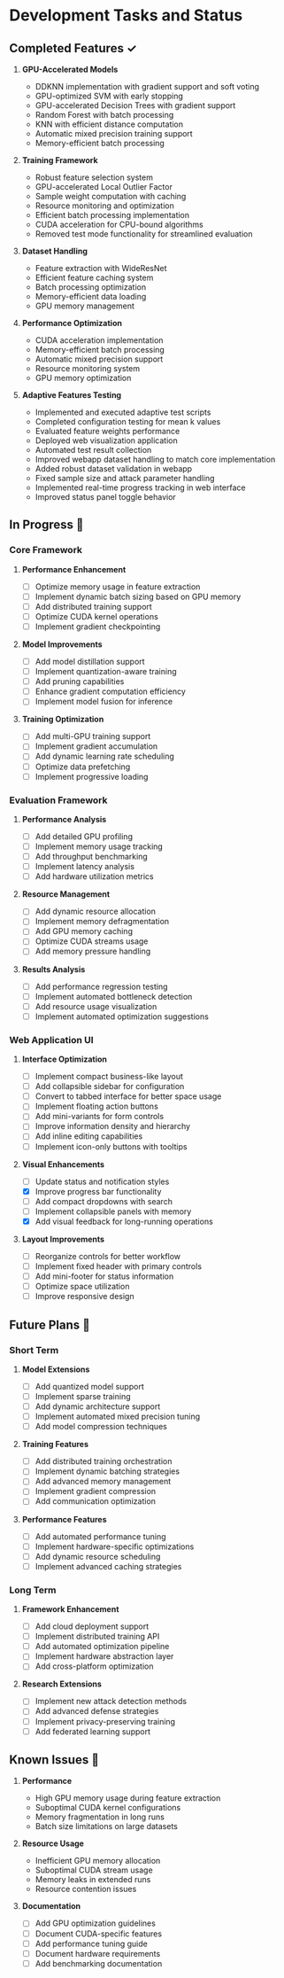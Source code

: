 # Development Tasks and Status

## Completed Features ✓

1. **GPU-Accelerated Models**

   - DDKNN implementation with gradient support and soft voting
   - GPU-optimized SVM with early stopping
   - GPU-accelerated Decision Trees with gradient support
   - Random Forest with batch processing
   - KNN with efficient distance computation
   - Automatic mixed precision training support
   - Memory-efficient batch processing

2. **Training Framework**

   - Robust feature selection system
   - GPU-accelerated Local Outlier Factor
   - Sample weight computation with caching
   - Resource monitoring and optimization
   - Efficient batch processing implementation
   - CUDA acceleration for CPU-bound algorithms
   - Removed test mode functionality for streamlined evaluation

3. **Dataset Handling**

   - Feature extraction with WideResNet
   - Efficient feature caching system
   - Batch processing optimization
   - Memory-efficient data loading
   - GPU memory management

4. **Performance Optimization**

   - CUDA acceleration implementation
   - Memory-efficient batch processing
   - Automatic mixed precision support
   - Resource monitoring system
   - GPU memory optimization

5. **Adaptive Features Testing**
   - Implemented and executed adaptive test scripts
   - Completed configuration testing for mean k values
   - Evaluated feature weights performance
   - Deployed web visualization application
   - Automated test result collection
   - Improved webapp dataset handling to match core implementation
   - Added robust dataset validation in webapp
   - Fixed sample size and attack parameter handling
   - Implemented real-time progress tracking in web interface
   - Improved status panel toggle behavior

## In Progress 🔄

### Core Framework

1. **Performance Enhancement**

   - [ ] Optimize memory usage in feature extraction
   - [ ] Implement dynamic batch sizing based on GPU memory
   - [ ] Add distributed training support
   - [ ] Optimize CUDA kernel operations
   - [ ] Implement gradient checkpointing

2. **Model Improvements**

   - [ ] Add model distillation support
   - [ ] Implement quantization-aware training
   - [ ] Add pruning capabilities
   - [ ] Enhance gradient computation efficiency
   - [ ] Implement model fusion for inference

3. **Training Optimization**
   - [ ] Add multi-GPU training support
   - [ ] Implement gradient accumulation
   - [ ] Add dynamic learning rate scheduling
   - [ ] Optimize data prefetching
   - [ ] Implement progressive loading

### Evaluation Framework

1. **Performance Analysis**

   - [ ] Add detailed GPU profiling
   - [ ] Implement memory usage tracking
   - [ ] Add throughput benchmarking
   - [ ] Implement latency analysis
   - [ ] Add hardware utilization metrics

2. **Resource Management**

   - [ ] Add dynamic resource allocation
   - [ ] Implement memory defragmentation
   - [ ] Add GPU memory caching
   - [ ] Optimize CUDA streams usage
   - [ ] Add memory pressure handling

3. **Results Analysis**
   - [ ] Add performance regression testing
   - [ ] Implement automated bottleneck detection
   - [ ] Add resource usage visualization
   - [ ] Implement automated optimization suggestions

### Web Application UI

1. **Interface Optimization**

   - [ ] Implement compact business-like layout
   - [ ] Add collapsible sidebar for configuration
   - [ ] Convert to tabbed interface for better space usage
   - [ ] Implement floating action buttons
   - [ ] Add mini-variants for form controls
   - [ ] Improve information density and hierarchy
   - [ ] Add inline editing capabilities
   - [ ] Implement icon-only buttons with tooltips

2. **Visual Enhancements**

   - [ ] Update status and notification styles
   - [x] Improve progress bar functionality
   - [ ] Add compact dropdowns with search
   - [ ] Implement collapsible panels with memory
   - [x] Add visual feedback for long-running operations

3. **Layout Improvements**
   - [ ] Reorganize controls for better workflow
   - [ ] Implement fixed header with primary controls
   - [ ] Add mini-footer for status information
   - [ ] Optimize space utilization
   - [ ] Improve responsive design

## Future Plans 🎯

### Short Term

1. **Model Extensions**

   - [ ] Add quantized model support
   - [ ] Implement sparse training
   - [ ] Add dynamic architecture support
   - [ ] Implement automated mixed precision tuning
   - [ ] Add model compression techniques

2. **Training Features**

   - [ ] Add distributed training orchestration
   - [ ] Implement dynamic batching strategies
   - [ ] Add advanced memory management
   - [ ] Implement gradient compression
   - [ ] Add communication optimization

3. **Performance Features**
   - [ ] Add automated performance tuning
   - [ ] Implement hardware-specific optimizations
   - [ ] Add dynamic resource scheduling
   - [ ] Implement advanced caching strategies

### Long Term

1. **Framework Enhancement**

   - [ ] Add cloud deployment support
   - [ ] Implement distributed training API
   - [ ] Add automated optimization pipeline
   - [ ] Implement hardware abstraction layer
   - [ ] Add cross-platform optimization

2. **Research Extensions**
   - [ ] Implement new attack detection methods
   - [ ] Add advanced defense strategies
   - [ ] Implement privacy-preserving training
   - [ ] Add federated learning support

## Known Issues 🐛

1. **Performance**

   - High GPU memory usage during feature extraction
   - Suboptimal CUDA kernel configurations
   - Memory fragmentation in long runs
   - Batch size limitations on large datasets

2. **Resource Usage**

   - Inefficient GPU memory allocation
   - Suboptimal CUDA stream usage
   - Memory leaks in extended runs
   - Resource contention issues

3. **Documentation**
   - [ ] Add GPU optimization guidelines
   - [ ] Document CUDA-specific features
   - [ ] Add performance tuning guide
   - [ ] Document hardware requirements
   - [ ] Add benchmarking documentation
